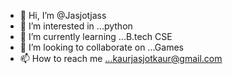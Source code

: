 - 👋 Hi, I’m @Jasjotjass
- 👀 I’m interested in ...python
- 🌱 I’m currently learning ...B.tech CSE 
- 💞️ I’m looking to collaborate on ...Games
- 📫 How to reach me ...kaurjasjotkaur@gmail.com 

<!---
Jasjotjass/Jasjotjass is a ✨ special ✨ repository because its `README.md` (this file) appears on your GitHub profile.
You can click the Preview link to take a look at your changes.
--->
